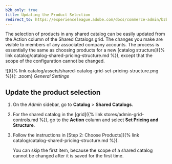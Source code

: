 ```yaml
---
b2b_only: true
title: Updating the Product Selection
redirect_to: https://experienceleague.adobe.com/docs/commerce-admin/b2b/shared-catalogs/catalog-shared-manage.html#update-the-product-selection
---
```


The selection of products in any shared catalog can be easily updated from the Action column of the Shared Catalogs grid. The changes you make are visible to members of any associated company accounts. The process is essentially the same as choosing products for a new [catalog structure]({% link catalog/catalog-shared-pricing-structure.md %}), except that the scope of the configuration cannot be changed.

![]({% link catalog/assets/shared-catalog-grid-set-pricing-structure.png %}){: .zoom}
_General Settings_

## Update the product selection

1. On the _Admin_ sidebar, go to **Catalog** > **Shared Catalogs**.

1. For the shared catalog in the [grid]({% link stores/admin-grid-controls.md %}), go to the **Action** column and select **Set Pricing and Structure**.

1. Follow the instructions in [Step 2: Choose Products]({% link catalog/catalog-shared-pricing-structure.md %}).

   You can skip the first item, because the scope of a shared catalog cannot be changed after it is saved for the first time.
